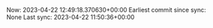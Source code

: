 Now: 2023-04-22 12:49:18.370630+00:00 Earliest commit since sync: None Last sync: 2023-04-22 11:50:36+00:00
